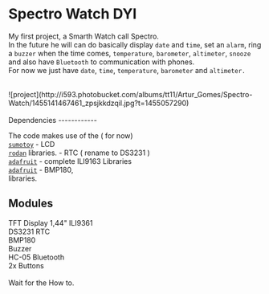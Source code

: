 Spectro Watch DYI
=========

 My first project, a Smarth Watch call Spectro.
<br>
In the future he will can do basically display `date` and `time`, set an `alarm`, ring a `buzzer` when the time comes, `temperature`, `barometer`, `altimeter`, `snooze` and also have `Bluetooth` to communication with phones.<br>
For now we just have `date`, `time`, `temperature`, `barometer` and `altimeter. `<br>

<br>
![project](http://i593.photobucket.com/albums/tt11/Artur_Gomes/Spectro-Watch/1455141467461_zpsjkkdzqil.jpg?t=1455057290)
<br>
<br>
Dependencies
------------

The code makes use of the ( for now)<br>
[`sumotoy`](https://github.com/sumotoy/TFT_ILI9163C) - LCD<br>
[`rodan`](https://github.com/rodan/ds3231) libraries. - RTC ( rename to DS3231 )<br>
[`adafruit`](https://github.com/adafruit/Adafruit-GFX-Library) - complete ILI9163 Libraries<br>
[`adafruit`](https://github.com/adafruit/Adafruit-BMP085-Library) - BMP180, <br>libraries.<br>

Modules 
------------

TFT Display 1,44" ILI9361 <br>
DS3231 RTC <br>
BMP180<br>
Buzzer<br>
HC-05 Bluetooth <br>
2x Buttons<br>
<br>
Wait for the How to.
